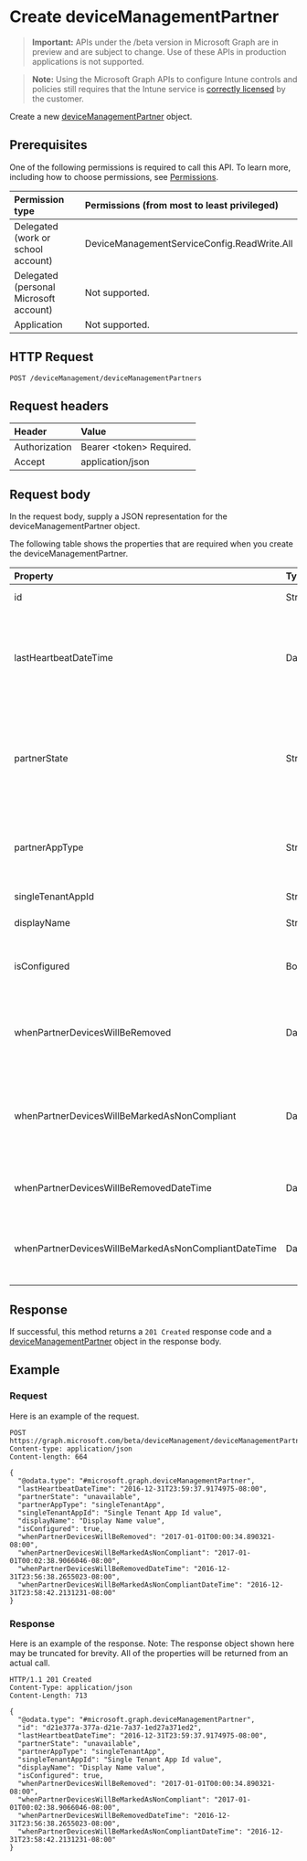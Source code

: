 ﻿# Create deviceManagementPartner

> **Important:** APIs under the /beta version in Microsoft Graph are in preview and are subject to change. Use of these APIs in production applications is not supported.

> **Note:** Using the Microsoft Graph APIs to configure Intune controls and policies still requires that the Intune service is [correctly licensed](https://go.microsoft.com/fwlink/?linkid=839381) by the customer.

Create a new [deviceManagementPartner](../resources/intune_onboarding_devicemanagementpartner.md) object.
## Prerequisites
One of the following permissions is required to call this API. To learn more, including how to choose permissions, see [Permissions](../../../concepts/permissions_reference.md).

|Permission type|Permissions (from most to least privileged)|
|:---|:---|
|Delegated (work or school account)|DeviceManagementServiceConfig.ReadWrite.All|
|Delegated (personal Microsoft account)|Not supported.|
|Application|Not supported.|

## HTTP Request
<!-- {
  "blockType": "ignored"
}
-->
``` http
POST /deviceManagement/deviceManagementPartners
```

## Request headers
|Header|Value|
|:---|:---|
|Authorization|Bearer &lt;token&gt; Required.|
|Accept|application/json|

## Request body
In the request body, supply a JSON representation for the deviceManagementPartner object.

The following table shows the properties that are required when you create the deviceManagementPartner.

|Property|Type|Description|
|:---|:---|:---|
|id|String|Not yet documented|
|lastHeartbeatDateTime|DateTimeOffset|Timestamp of last heartbeat after admin enabled option Connect to Device management Partner|
|partnerState|String|Partner state of this tenant Possible values are: `unknown`, `unavailable`, `enabled`, `terminated`, `rejected`, `unresponsive`.|
|partnerAppType|String|Partner App type Possible values are: `unknown`, `singleTenantApp`, `multiTenantApp`.|
|singleTenantAppId|String|Partner Single tenant App id|
|displayName|String|Partner display name|
|isConfigured|Boolean|Whether device management partner is configured or not|
|whenPartnerDevicesWillBeRemoved|DateTimeOffset|DateTime in UTC when PartnerDevices will be removed. This will become obselete soon.|
|whenPartnerDevicesWillBeMarkedAsNonCompliant|DateTimeOffset|DateTime in UTC when PartnerDevices will be marked as NonCompliant. This will become obselete soon.|
|whenPartnerDevicesWillBeRemovedDateTime|DateTimeOffset|DateTime in UTC when PartnerDevices will be removed|
|whenPartnerDevicesWillBeMarkedAsNonCompliantDateTime|DateTimeOffset|DateTime in UTC when PartnerDevices will be marked as NonCompliant|



## Response
If successful, this method returns a `201 Created` response code and a [deviceManagementPartner](../resources/intune_onboarding_devicemanagementpartner.md) object in the response body.

## Example
### Request
Here is an example of the request.
``` http
POST https://graph.microsoft.com/beta/deviceManagement/deviceManagementPartners
Content-type: application/json
Content-length: 664

{
  "@odata.type": "#microsoft.graph.deviceManagementPartner",
  "lastHeartbeatDateTime": "2016-12-31T23:59:37.9174975-08:00",
  "partnerState": "unavailable",
  "partnerAppType": "singleTenantApp",
  "singleTenantAppId": "Single Tenant App Id value",
  "displayName": "Display Name value",
  "isConfigured": true,
  "whenPartnerDevicesWillBeRemoved": "2017-01-01T00:00:34.890321-08:00",
  "whenPartnerDevicesWillBeMarkedAsNonCompliant": "2017-01-01T00:02:38.9066046-08:00",
  "whenPartnerDevicesWillBeRemovedDateTime": "2016-12-31T23:56:38.2655023-08:00",
  "whenPartnerDevicesWillBeMarkedAsNonCompliantDateTime": "2016-12-31T23:58:42.2131231-08:00"
}
```

### Response
Here is an example of the response. Note: The response object shown here may be truncated for brevity. All of the properties will be returned from an actual call.
``` http
HTTP/1.1 201 Created
Content-Type: application/json
Content-Length: 713

{
  "@odata.type": "#microsoft.graph.deviceManagementPartner",
  "id": "d21e377a-377a-d21e-7a37-1ed27a371ed2",
  "lastHeartbeatDateTime": "2016-12-31T23:59:37.9174975-08:00",
  "partnerState": "unavailable",
  "partnerAppType": "singleTenantApp",
  "singleTenantAppId": "Single Tenant App Id value",
  "displayName": "Display Name value",
  "isConfigured": true,
  "whenPartnerDevicesWillBeRemoved": "2017-01-01T00:00:34.890321-08:00",
  "whenPartnerDevicesWillBeMarkedAsNonCompliant": "2017-01-01T00:02:38.9066046-08:00",
  "whenPartnerDevicesWillBeRemovedDateTime": "2016-12-31T23:56:38.2655023-08:00",
  "whenPartnerDevicesWillBeMarkedAsNonCompliantDateTime": "2016-12-31T23:58:42.2131231-08:00"
}
```



